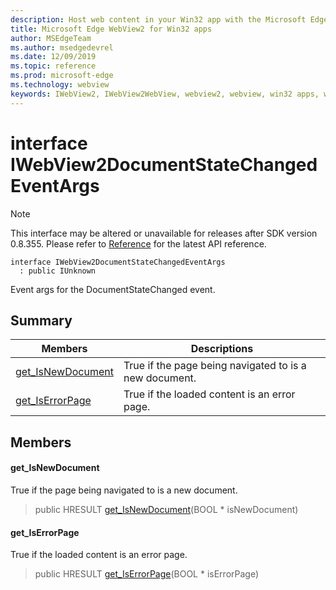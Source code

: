 ```yaml
---
description: Host web content in your Win32 app with the Microsoft Edge WebView2 control
title: Microsoft Edge WebView2 for Win32 apps
author: MSEdgeTeam
ms.author: msedgedevrel
ms.date: 12/09/2019
ms.topic: reference
ms.prod: microsoft-edge
ms.technology: webview
keywords: IWebView2, IWebView2WebView, webview2, webview, win32 apps, win32, edge
---
```


# interface IWebView2DocumentStateChangedEventArgs 

> [!NOTE]
> This interface may be altered or unavailable for releases after SDK version 0.8.355. Please refer to [Reference](../../../webview2-api-reference.md) for the latest API reference.

```
interface IWebView2DocumentStateChangedEventArgs
  : public IUnknown
```

Event args for the DocumentStateChanged event.

## Summary

 Members                        | Descriptions
--------------------------------|---------------------------------------------
[get_IsNewDocument](#get_isnewdocument) | True if the page being navigated to is a new document.
[get_IsErrorPage](#get_iserrorpage) | True if the loaded content is an error page.

## Members

#### get_IsNewDocument 

True if the page being navigated to is a new document.

> public HRESULT [get_IsNewDocument](#get_isnewdocument)(BOOL * isNewDocument)

#### get_IsErrorPage 

True if the loaded content is an error page.

> public HRESULT [get_IsErrorPage](#get_iserrorpage)(BOOL * isErrorPage)

